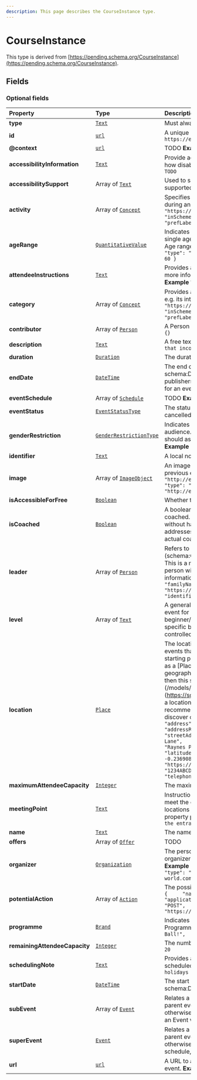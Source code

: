 ```yaml
---
description: This page describes the CourseInstance type.
---
```


# CourseInstance

This type is derived from [https://pending.schema.org/CourseInstance](https://pending.schema.org/CourseInstance).

## **Fields**

### **Optional fields**

| Property | Type | Description |
| :--- | :--- | :--- |
| **type** |  [`Text`](https://schema.org/Text) |  Must always be present and set to `CourseInstance` |
| **id** |  [`url`](https://schema.org/url) |  A unique url based identifier for the record  **Example**  `https://example.com/event/1234` |
| **@context** |  [`url`](https://schema.org/url) |  TODO  **Example**  `https://openactive.io/` |
| **accessibilityInformation** |  [`Text`](https://schema.org/Text) |  Provide additional, specific documentation for participants about how disabilities are, or can be supported at the Event.  **Example**  `TODO` |
| **accessibilitySupport** |  Array of [`Text`](https://github.com/openactive/developer-documentation/tree/992826a56c27afeb9178705f587ceb83b4137659/data-model/types/ArrayOf/README.md#https://schema.org/Text) |  Used to specify the types of disabilities or impairments that are supported at an event.  **Example**  `TODO` |
| **activity** |  Array of [`Concept`](https://docs.openactive.io/data-model/types/concept) |  Specifies the physical activity or activities that will take place during an event.  **Example**  `[   {     "id": "https://example.com/reference/activities#Speedball",     "inScheme": "https://example.com/reference/activities",     "prefLabel": "Speedball",     "type": "Concept"   } ]` |
| **ageRange** |  [`QuantitativeValue`](https://docs.openactive.io/data-model/types/quantitativevalue) |  Indicates that an event is suitable for a specific age range. If only a single age is specified then this is assumed to be a minimum age. Age ranges can be specified as follows: 18-30  **Example**  `{   "type": "QuantitativeValue",   "minValue": 15,   "maxValue": 60 }` |
| **attendeeInstructions** |  [`Text`](https://schema.org/Text) |  Provides additional notes and instructions for event attendees. E.g. more information on how to find the event, what to bring, etc.  **Example**  `TODO` |
| **category** |  Array of [`Concept`](https://docs.openactive.io/data-model/types/concept) |  Provides a set of tags that help categorise and describe an event, e.g. its intensity, purpose, etc.  **Example**  `[   {     "id": "https://example.com/reference/categories#Top%20Club%20Level",     "inScheme": "https://example.com/reference/categories",     "prefLabel": "Top Club Level",     "type": "Concept"   } ]` |
| **contributor** |  Array of [`Person`](https://docs.openactive.io/data-model/types/person) |  A Person who contributes to the facilitation of the Event.  **Example**  `{}` |
| **description** |  [`Text`](https://schema.org/Text) |  A free text description of the event  **Example**  `An fast paced game that incorporates netball, handball and football.` |
| **duration** |  [`Duration`](https://schema.org/Duration) |  The duration of the event given in \[ISO8601\] format.  **Example**  `PT1H` |
| **endDate** |  [`DateTime`](https://schema.org/DateTime) |  The end date and time of the event. Can be specified as a schema:Date or schema:DateTime  It is recommended that publishers provide either an schema:endDate or a schema:duration for an event.  **Example**  `2018-01-27T12:00:00Z` |
| **eventSchedule** |  Array of [`Schedule`](https://docs.openactive.io/data-model/types/schedule) |  TODO  **Example**  `{}` |
| **eventStatus** |  [`EventStatusType`](https://schema.org/EventStatusType) |  The status of an event. Can be used to indicate rescheduled or cancelled events  **Example**  `https://schema.org/EventScheduled` |
| **genderRestriction** |  [`GenderRestrictionType`](https://openactive.io/GenderRestrictionType) |  Indicates that an event is restricted to male, female or a mixed audience. If a gender restriction isn't specified then applications should assume that an event is suitable for a mixed audience  **Example**  `https://openactive.io/Female` |
| **identifier** |  [`Text`](https://schema.org/Text) |  A local non-URI identifier for the resource  **Example**  `SB1234` |
| **image** |  Array of [`ImageObject`](https://docs.openactive.io/data-model/types/imageobject) |  An image or photo that depicts the event, e.g. a photo taken at a previous event.  **Example**  `[   {     "thumbnail": "http://example.com/static/image/speedball_thumbnail.jpg",     "type": "ImageObject",     "url": "http://example.com/static/image/speedball_large.jpg"   } ]` |
| **isAccessibleForFree** |  [`Boolean`](https://schema.org/Boolean) |  Whether the Event is accessible without charge.  **Example**  `true` |
| **isCoached** |  [`Boolean`](https://schema.org/Boolean) |  A boolean property that indicates whether an Event will be coached. This flag allows an Event to be marked as being coached without having to specify a named individual as a coach. This addresses both privacy concerns and also scenarios where the actual coach may only be decided on the day.  **Example**  `true` |
| **leader** |  Array of [`Person`](https://docs.openactive.io/data-model/types/person) |  Refers to people \(schema:Person\) or organizations \(schema:Organization\) who will be leading an event. E.g. a coach. This is a more specific role than an organiser or a contributor. The person will need to have given their consent for their personal information to be present in the Open Data.  **Example**  `[   {     "familyName": "Smith",     "givenName": "Nicole",     "id": "https://example.com/locations/1234ABCD/leaders/89",     "identifier": 89,     "type": "Person"   } ]` |
| **level** |  Array of [`Text`](https://github.com/openactive/developer-documentation/tree/992826a56c27afeb9178705f587ceb83b4137659/data-model/types/ArrayOf/README.md#https://schema.org/Text) |  A general purpose property for specifying the suitability of an event for different participant “levels”. E.g. beginner/intermediate/advanced. Or in the case of martial arts, specific belt requirements. Values should ideally be drawn from a controlled vocabulary.  **Example**  `TODO` |
| **location** |  [`Place`](https://docs.openactive.io/data-model/types/place) |  The location at which the event will take place. Or, in the case of events that may span multiple locations, the initial meeting or starting point.  It is recommended that locations should be specified as a \[Place\]\(/models/place\) complete with a fully described geographic location and/or address. If only an address is available then this should be described as a \[PostalAddress\]\(/models/postaladdress\).  Applications may use \[schema:Text\]\(https://schema.org/Text\) to provide a more general description of a location \("In Victoria Park, near the lake"\), but this is not recommended: consuming applications will be unable to help users discover opportunities based on their location.  **Example**  `{   "address": {     "addressLocality": "New Malden",     "addressRegion": "London",     "postalCode": "NW5 3DU",     "streetAddress": "Raynes Park High School, 46A West Barnes Lane",     "type": "PostalAddress"   },   "description": "Raynes Park High School in London",   "geo": {     "latitude": 51.4034423828125,     "longitude": -0.2369088977575302,     "type": "GeoCoordinates"   },   "id": "https://example.com/locations/1234ABCD",   "identifier": "1234ABCD",   "name": "Raynes Park High School",   "telephone": "01253 473934",   "type": "Place" }` |
| **maximumAttendeeCapacity** |  [`Integer`](https://schema.org/Integer) |  The maximum capacity of the Event.  **Example**  `30` |
| **meetingPoint** |  [`Text`](https://schema.org/Text) |  Instructions for the attendees of an Event about where they should meet the organizer or leader at the start of the event. Some larger locations may have several possible meeting points, so this property provides additional more specific directions.  **Example**  `At the entrance to the park` |
| **name** |  [`Text`](https://schema.org/Text) |  The name of the event  **Example**  `Speedball` |
| **offers** |  Array of [`Offer`](https://docs.openactive.io/data-model/types/offer) |  TODO |
| **organizer** |  [`Organization`](https://docs.openactive.io/data-model/types/organization) |  The person or organization ultimately responsible for an event. An organizer might be an schema:Organization or a schema:Person.  **Example**  `[   {     "name": "Central Speedball Association",     "type": "Organization",     "url": "http://www.speedball-world.com"   } ]` |
| **potentialAction** |  Array of [`Action`](https://docs.openactive.io/data-model/types/action) |  The possible actions that a user may make. e.g. Book.  **Example**  `[   {     "name": "Book",     "target": {       "encodingType": "application/vnd.openactive.v1.0+json",       "httpMethod": "POST",       "type": "EntryPoint",       "url": "https://example.com/orders"     },     "type": "Action"   } ]` |
| **programme** |  [`Brand`](https://docs.openactive.io/data-model/types/brand) |  Indicates that an event will be organised according to a specific Programme.  **Example**  `{   "type": "Brand",   "name": "Play Ball!",   "url": "http://example.org/brand/play-ball" }` |
| **remainingAttendeeCapacity** |  [`Integer`](https://schema.org/Integer) |  The number of places that are still available for the Event.  **Example**  `20` |
| **schedulingNote** |  [`Text`](https://schema.org/Text) |  Provides a note from an organizer relating to how this Event is scheduled.  **Example**  `This event doesn't run during school holidays` |
| **startDate** |  [`DateTime`](https://schema.org/DateTime) |  The start date and time of the event. Can be specified as a schema:Date or schema:DateTime.  **Example**  `2018-01-27T12:00:00Z` |
| **subEvent** |  Array of [`Event`](https://docs.openactive.io/data-model/types/event) |  Relates a parent event to a child event. Properties describing the parent event can be assumed to apply to the child, unless otherwise specified. A child event might be a specific instance of an Event within a schedule |
| **superEvent** |  [`Event`](https://docs.openactive.io/data-model/types/event) |  Relates a child event to a parent event. Properties describing the parent event can be assumed to apply to the child, unless otherwise specified. A parent event might specify a recurring schedule, of which the child event is one specific instance |
| **url** |  [`url`](https://schema.org/url) |  A URL to a web page \(or section of a page\) that describes the event.  **Example**  `https://example.com/event/1234` |

